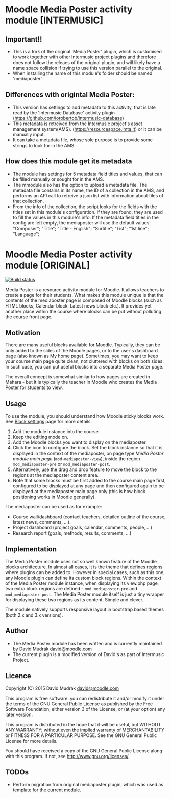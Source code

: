 Moodle Media Poster activity module [INTERMUSIC]
=============================

Important!!
----------
- This is a fork of the original 'Media Poster' plugin, which is customised to work together with other Intermusic project plugins and therefore does not follow the releaes of the original plugin, and will likely have a name space collision if trying to use this version parallel to the original.
- When installing the name of this module's folder should be named 'mediaposter'.

Differences with origintal Media Poster:
----------
- This version has settings to add metadata to this activity, that is late read by the 'Intermusic Database' activity plugin (https://github.com/iorobertob/intermusic-database)
- This metadata is retreived from the Intermusic project's asset management system(AMS). (https://resourcespace.lmta.lt) or it can be manually input.
- It can take a metadata file, whose sole purpose is to provide some strings to look for in the AMS. 


How does this module get its metadata
----------
- The module has settings for  5 metadata field titles and values, that can be filled manually or sought for in the AMS. 
- The mmodule also has the option to upload a metadata file. The metadata file contains in its name, the ID of a collection in the AMS, and performs an API call to retreive a json list with information about files of that collection. 
- From the info of the collection, the script looks for the fields with the titles set in this module's configuration. If they are found, they are used to fill the values in this module's info. If the metadata field titles in the config are left empty, the mediaposter will use the default values:  	 "Composer";
            		"Title";
            		"Title - English";
            		"Surtitle";
            		"List";
            		"1st line";
            		"Language";



Moodle Media Poster activity module [ORIGINAL]
=============================

[![Build status](https://travis-ci.org/mudrd8mz/moodle-mod_mediaposter.svg?branch=master)](https://travis-ci.org/mudrd8mz/moodle-mod_mediaposter)

Media Poster is a resource activity module for Moodle. It allows teachers to create a page for their students. What makes this module
unique is that the contents of the mediaposter page is composed of Moodle blocks (such as HTML blocks, Calendar block, Latest news block
etc.). It provides yet another place within the course where blocks can be put without polluting the course front page.



Motivation
----------

There are many useful blocks available for Moodle. Typically, they can be only added to the sides of the Moodle pages, or to the
user's dashboard page (also known as My home page). Sometimes, you may want to keep your course main page quite clean, not cluttered
with blocks on both sides. In such case, you can put useful blocks into a separate Media Poster page.

The overall concept is somewhat similar to how pages are created in Mahara - but it is typically the teacher in Moodle who creates
the Media Poster for students to view.

Usage
-----

To use the module, you should understand how Moodle sticky blocks work. See [Block
settings](https://docs.moodle.org/en/Block_settings) page for more details.

1. Add the module instance into the course.
2. Keep the editing mode on.
3. Add the Moodle blocks you want to display on the mediaposter.
4. Click the icon to configure the block. Set the block instance so that it is displayed in the context of the
   mediaposter, on page type _Media Poster module main page_ (`mod-mediaposter-view`), inside the region `mod_mediaposter-pre` or `mod_mediaposter-post`.
5. Alternatively, use the drag and drop feature to move the block to the regions at the mediaposter content area.
6. Note that some blocks must be first added to the course main page first, configured to be displayed at any page and then
   configured again to be displayed at the mediaposter main page only (this is how block positioning works in Moodle generally).

The mediaposter can be used as for example:

* Course wall/dashboard (contact teachers, detailed outline of the course, latest news, comments, ...).
* Project dashboard (project goals, calendar, comments, people, ...)
* Research report (goals, methods, results, comments, ...)

Implementation
--------------

The Media Poster module uses not so well known feature of the Moodle blocks architecture. In almost all cases, it is the theme that
defines regions where plugins can be added to. However in special cases, such as this one, any Moodle plugin can define its custom
block regions.  Within the context of the Media Poster module instance, when displaying its view.php page, two extra block regions are
defined - `mod_mediaposter-pre` and `mod_mediaposter-post`. The Media Poster module itself is just a tiny wrapper for displaying these two regions
as its content. Simple and clever.

The module natively supports responsive layout in bootstrap based themes (both 2.x and 3.x versions).

Author
------

* The Media Poster module has been written and is currently maintained by David Mudrák <david@moodle.com>
* The current plugin is a modified version of David's as part of Intermusic Project.

Licence
-------

Copyright (C) 2015 David Mudrák <david@moodle.com>

This program is free software: you can redistribute it and/or modify it under the terms of the GNU General Public License as
published by the Free Software Foundation, either version 3 of the License, or (at your option) any later version.

This program is distributed in the hope that it will be useful, but WITHOUT ANY WARRANTY; without even the implied warranty of
MERCHANTABILITY or FITNESS FOR A PARTICULAR PURPOSE.  See the GNU General Public License for more details.

You should have received a copy of the GNU General Public License along with this program.  If not, see
<http://www.gnu.org/licenses/>.


TODOs
-------
* Perform migration from original mediaposter plugin, which was used as template for the current module. 
